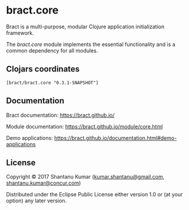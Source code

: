 # bract.core

Bract is a multi-purpose, modular Clojure application initialization framework.

The _bract.core_ module implements the essential functionality and is a common dependency for all modules.


## Clojars coordinates

`[bract/bract.core "0.3.1-SNAPSHOT"]`


## Documentation

Bract documentation: https://bract.github.io/

Module documentation: https://bract.github.io/module/core.html

Demo applications: https://bract.github.io/documentation.html#demo-applications


## License

Copyright © 2017 Shantanu Kumar (kumar.shantanu@gmail.com, shantanu.kumar@concur.com)

Distributed under the Eclipse Public License either version 1.0 or (at
your option) any later version.
